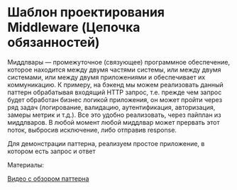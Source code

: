 # Шаблон проектирования Middleware (Цепочка обязанностей)

Миддлвары — промежуточное (связующее) программное обеспечение, которое находится между двумя частями системы, или между двумя 
системами, или между двумя приложениями и обеспечивает их коммуникацию. 
К примеру, на бэкенд мы можем реализовать данный паттерн обрабатывая входящий HTTP запрос, 
т.е. прежде чем запрос будет обработан бизнес логикой приложения, 
он может пройти через ряд задач (логирование, валидацию, аутентификация, авторизация, замеры метрик и т.д.). 
Все это удобно реализовать, через пайплан из миддлваров. 
В любой момент любой миддлвар может прервать этот поток, выбросив исключение, либо отправив response.

Для демонстрации паттерна, реализуем простое приложение, в котором есть запрос и ответ

Материалы:

[Видео с обзором паттерна](https://www.youtube.com/watch?v=yMrbatAM3bw)